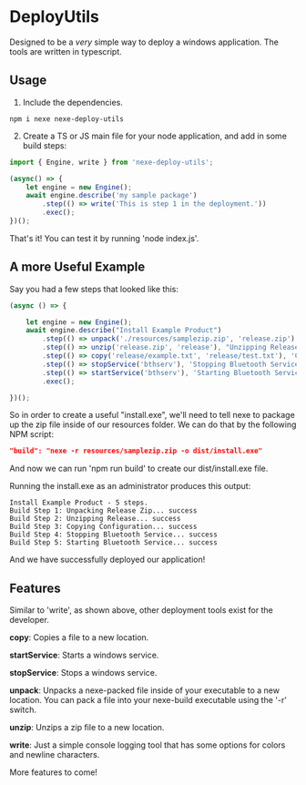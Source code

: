 # DeployUtils
Designed to be a *very* simple way to deploy a windows application. The tools are written in typescript.

## Usage

1. Include the dependencies.

```
npm i nexe nexe-deploy-utils
```

2. Create a TS or JS main file for your node application, and add in some build steps:

```typescript
import { Engine, write } from 'nexe-deploy-utils';

(async() => {
    let engine = new Engine();
    await engine.describe('my sample package')
        .step(() => write('This is step 1 in the deployment.'))
        .exec();
})();
```

That's it! You can test it by running 'node index.js'. 

## A more Useful Example

Say you had a few steps that looked like this:

```typescript
(async () => {

    let engine = new Engine();
    await engine.describe("Install Example Product")
        .step(() => unpack('./resources/samplezip.zip', 'release.zip'), "Unpacking Release Zip")
        .step(() => unzip('release.zip', 'release'), "Unzipping Release")
        .step(() => copy('release/example.txt', 'release/test.txt'), 'Copying Configuration')
        .step(() => stopService('bthserv'), 'Stopping Bluetooth Service')
        .step(() => startService('bthserv'), 'Starting Bluetooth Service')
        .exec();

})();
```

So in order to create a useful "install.exe", we'll need to tell nexe to package up the zip file inside of our resources folder.  We can do that by the following NPM script:

```json
"build": "nexe -r resources/samplezip.zip -o dist/install.exe"
```

And now we can run 'npm run build' to create our dist/install.exe file.

Running the install.exe as an administrator produces this output:

```
Install Example Product - 5 steps.
Build Step 1: Unpacking Release Zip... success
Build Step 2: Unzipping Release... success
Build Step 3: Copying Configuration... success
Build Step 4: Stopping Bluetooth Service... success
Build Step 5: Starting Bluetooth Service... success
```

And we have successfully deployed our application!

## Features
Similar to 'write', as shown above, other deployment tools exist for the developer.

**copy**: Copies a file to a new location.

**startService**: Starts a windows service.

**stopService**: Stops a windows service.

**unpack**: Unpacks a nexe-packed file inside of your executable to a new location. You can pack a file into your nexe-build executable using the '-r' switch.

**unzip**: Unzips a zip file to a new location.

**write**: Just a simple console logging tool that has some options for colors and newline characters.

More features to come!
